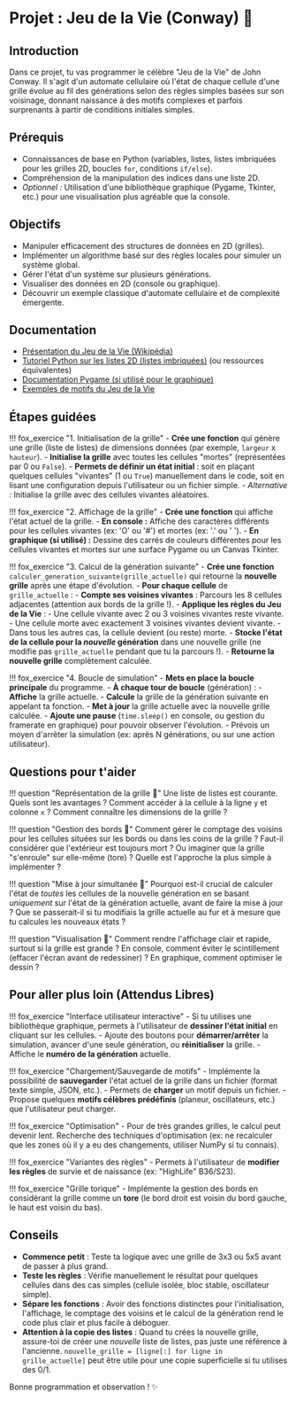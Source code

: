 # Projet : Jeu de la Vie (Conway) 🧬

## Introduction
Dans ce projet, tu vas programmer le célèbre "Jeu de la Vie" de John Conway. Il s'agit d'un automate cellulaire où l'état de chaque cellule d'une grille évolue au fil des générations selon des règles simples basées sur son voisinage, donnant naissance à des motifs complexes et parfois surprenants à partir de conditions initiales simples.

## Prérequis
- Connaissances de base en Python (variables, listes, listes imbriquées pour les grilles 2D, boucles `for`, conditions `if/else`).
- Compréhension de la manipulation des indices dans une liste 2D.
- *Optionnel :* Utilisation d'une bibliothèque graphique (Pygame, Tkinter, etc.) pour une visualisation plus agréable que la console.

## Objectifs
- Manipuler efficacement des structures de données en 2D (grilles).
- Implémenter un algorithme basé sur des règles locales pour simuler un système global.
- Gérer l'état d'un système sur plusieurs générations.
- Visualiser des données en 2D (console ou graphique).
- Découvrir un exemple classique d'automate cellulaire et de complexité émergente.

## Documentation
- [Présentation du Jeu de la Vie (Wikipédia)](https://fr.wikipedia.org/wiki/Jeu_de_la_vie)
- [Tutoriel Python sur les listes 2D (listes imbriquées)](https://python.sdv.univ-paris-diderot.fr/16_listes/) (ou ressources équivalentes)
- [Documentation Pygame (si utilisé pour le graphique)](https://www.pygame.org/docs/)
- [Exemples de motifs du Jeu de la Vie](https://www.conwaylife.com/wiki/Main_Page)

## Étapes guidées

!!! fox_exercice "1. Initialisation de la grille"
    - **Crée une fonction** qui génère une grille (liste de listes) de dimensions données (par exemple, `largeur` x `hauteur`).
    - **Initialise la grille** avec toutes les cellules "mortes" (représentées par 0 ou `False`).
    - **Permets de définir un état initial** : soit en plaçant quelques cellules "vivantes" (1 ou `True`) manuellement dans le code, soit en lisant une configuration depuis l'utilisateur ou un fichier simple.
    - *Alternative :* Initialise la grille avec des cellules vivantes aléatoires.

!!! fox_exercice "2. Affichage de la grille"
    - **Crée une fonction** qui affiche l'état actuel de la grille.
    - **En console :** Affiche des caractères différents pour les cellules vivantes (ex: 'O' ou '#') et mortes (ex: '.' ou ' ').
    - **En graphique (si utilisé) :** Dessine des carrés de couleurs différentes pour les cellules vivantes et mortes sur une surface Pygame ou un Canvas Tkinter.

!!! fox_exercice "3. Calcul de la génération suivante"
    - **Crée une fonction** `calculer_generation_suivante(grille_actuelle)` qui retourne la **nouvelle grille** après une étape d'évolution.
    - **Pour chaque cellule** de `grille_actuelle` :
        - **Compte ses voisines vivantes** : Parcours les 8 cellules adjacentes (attention aux bords de la grille !).
        - **Applique les règles du Jeu de la Vie** :
            - Une cellule vivante avec 2 ou 3 voisines vivantes reste vivante.
            - Une cellule morte avec exactement 3 voisines vivantes devient vivante.
            - Dans tous les autres cas, la cellule devient (ou reste) morte.
        - **Stocke l'état de la cellule pour la *nouvelle* génération** dans une nouvelle grille (ne modifie pas `grille_actuelle` pendant que tu la parcours !).
    - **Retourne la nouvelle grille** complètement calculée.

!!! fox_exercice "4. Boucle de simulation"
    - **Mets en place la boucle principale** du programme.
    - **À chaque tour de boucle** (génération) :
        - **Affiche** la grille actuelle.
        - **Calcule** la grille de la génération suivante en appelant ta fonction.
        - **Met à jour** la grille actuelle avec la nouvelle grille calculée.
        - **Ajoute une pause** (`time.sleep()` en console, ou gestion du framerate en graphique) pour pouvoir observer l'évolution.
    - Prévois un moyen d'arrêter la simulation (ex: après N générations, ou sur une action utilisateur).

## Questions pour t'aider

!!! question "Représentation de la grille 🤔"
    Une liste de listes est courante. Quels sont les avantages ? Comment accéder à la cellule à la ligne `y` et colonne `x` ? Comment connaître les dimensions de la grille ?

!!! question "Gestion des bords 🤔"
    Comment gérer le comptage des voisins pour les cellules situées sur les bords ou dans les coins de la grille ? Faut-il considérer que l'extérieur est toujours mort ? Ou imaginer que la grille "s'enroule" sur elle-même (tore) ? Quelle est l'approche la plus simple à implémenter ?

!!! question "Mise à jour simultanée 🤔"
    Pourquoi est-il crucial de calculer l'état de *toutes* les cellules de la nouvelle génération en se basant *uniquement* sur l'état de la génération actuelle, avant de faire la mise à jour ? Que se passerait-il si tu modifiais la grille actuelle au fur et à mesure que tu calcules les nouveaux états ?

!!! question "Visualisation 🤔"
    Comment rendre l'affichage clair et rapide, surtout si la grille est grande ? En console, comment éviter le scintillement (effacer l'écran avant de redessiner) ? En graphique, comment optimiser le dessin ?

## Pour aller plus loin (Attendus Libres)

!!! fox_exercice "Interface utilisateur interactive"
    - Si tu utilises une bibliothèque graphique, permets à l'utilisateur de **dessiner l'état initial** en cliquant sur les cellules.
    - Ajoute des boutons pour **démarrer/arrêter** la simulation, avancer d'une seule génération, ou **réinitialiser** la grille.
    - Affiche le **numéro de la génération** actuelle.

!!! fox_exercice "Chargement/Sauvegarde de motifs"
    - Implémente la possibilité de **sauvegarder** l'état actuel de la grille dans un fichier (format texte simple, JSON, etc.).
    - Permets de **charger** un motif depuis un fichier.
    - Propose quelques **motifs célèbres prédéfinis** (planeur, oscillateurs, etc.) que l'utilisateur peut charger.

!!! fox_exercice "Optimisation"
    - Pour de très grandes grilles, le calcul peut devenir lent. Recherche des techniques d'optimisation (ex: ne recalculer que les zones où il y a eu des changements, utiliser NumPy si tu connais).

!!! fox_exercice "Variantes des règles"
    - Permets à l'utilisateur de **modifier les règles** de survie et de naissance (ex: "HighLife" B36/S23).

!!! fox_exercice "Grille torique"
    - Implémente la gestion des bords en considérant la grille comme un **tore** (le bord droit est voisin du bord gauche, le haut est voisin du bas).

## Conseils
- **Commence petit** : Teste ta logique avec une grille de 3x3 ou 5x5 avant de passer à plus grand.
- **Teste les règles** : Vérifie manuellement le résultat pour quelques cellules dans des cas simples (cellule isolée, bloc stable, oscillateur simple).
- **Sépare les fonctions** : Avoir des fonctions distinctes pour l'initialisation, l'affichage, le comptage des voisins et le calcul de la génération rend le code plus clair et plus facile à déboguer.
- **Attention à la copie des listes** : Quand tu crées la nouvelle grille, assure-toi de créer une *nouvelle* liste de listes, pas juste une référence à l'ancienne. `nouvelle_grille = [ligne[:] for ligne in grille_actuelle]` peut être utile pour une copie superficielle si tu utilises des 0/1.

Bonne programmation et observation ! ✨